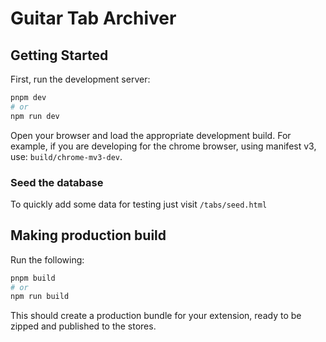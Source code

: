 # Guitar Tab Archiver

## Getting Started

First, run the development server:

```bash
pnpm dev
# or
npm run dev
```

Open your browser and load the appropriate development build. For example, if you are developing for the chrome browser, using manifest v3, use: `build/chrome-mv3-dev`.

### Seed the database

To quickly add some data for testing just visit `/tabs/seed.html`

## Making production build

Run the following:

```bash
pnpm build
# or
npm run build
```

This should create a production bundle for your extension, ready to be zipped and published to the stores.
